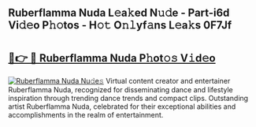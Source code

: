 ## Ruberflamma Nuda L𝚎a𝚔ed N𝚞𝚍e - Part-i6d Vi𝚍𝚎o P𝚑𝚘tos - H𝚘𝚝 O𝚗𝚕yf𝚊ns L𝚎a𝚔s 0F7Jf

# <h2><a href="http://kf2gwng.oniu.top/?m=Ruberflamma+Nuda">🔗👉 🔴 Ruberflamma Nuda P𝚑ot𝚘𝚜 V𝚒d𝚎o</a></h2>

[![Ruberflamma Nuda Nu𝚍e𝚜](https://i.imgur.com/0qMVB7G.gif)](http://kf2gwng.oniu.top/?m=Ruberflamma+Nuda)
Virtual content creator and entertainer Ruberflamma Nuda, recognized for disseminating dance and lifestyle inspiration through trending dance trends and compact clips. Outstanding artist Ruberflamma Nuda, celebrated for their exceptional abilities and accomplishments in the realm of entertainment.  
